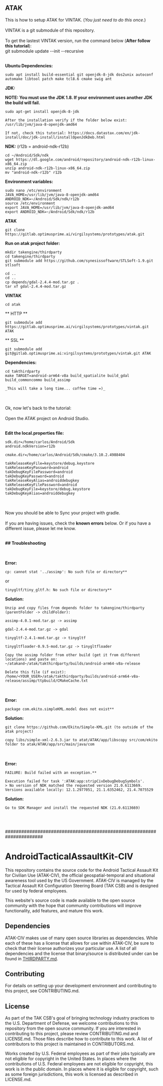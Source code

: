 ## ATAK
This is how to setup ATAK for VINTAK. (_You just need to do this once._)
<br />
<br />VINTAK is a git submodule of this repository.
<br />
<br />To get the lastest VINTAK version, run the command below (**After follow this tutorial**):
<br />git submodule update --init --recursive
<br /><br />


**Ubuntu Dependencies:**
```
sudo apt install build-essential git openjdk-8-jdk dos2unix autoconf automake libtool patch make tcl8.6 cmake swig ant
```


**JDK:**

**NOTE: You must use the JDK 1.8. If your environment uses another JDK the build will fail.**

```
sudo apt-get install openjdk-8-jdk

After the installation verify if the folder below exist:
/usr/lib/jvm/java-8-openjdk-amd64

If not, check this tutorial: https://docs.datastax.com/en/jdk-install/doc/jdk-install/installOpenJdkDeb.html
```


**NDK:** (r12b = android-ndk-r12b)
```
cd ~/Android/Sdk/ndk
wget https://dl.google.com/android/repository/android-ndk-r12b-linux-x86_64.zip
unzip android-ndk-r12b-linux-x86_64.zip
mv "android-ndk-r12b" r12b
```


**Environment variables:**
```
sudo nano /etc/environment
JAVA_HOME=/usr/lib/jvm/java-8-openjdk-amd64
ANDROID_NDK=~/Android/Sdk/ndk/r12b
source /etc/environment
export JAVA_HOME=/usr/lib/jvm/java-8-openjdk-amd64
export ANDROID_NDK=~/Android/Sdk/ndk/r12b
```


**ATAK**
```
git clone https://gitlab.optimusprime.ai/virgilsystems/prototypes/atak.git
```


**Run on atak project folder:**
```
mkdir takengine/thirdparty
cd takengine/thirdparty
git submodule add https://github.com/synesissoftware/STLSoft-1.9.git stlsoft

cd ..
cd ..
cp depends/gdal-2.4.4-mod.tar.gz .
tar xf gdal-2.4.4-mod.tar.gz
```


**VINTAK**
```
cd atak
```
** HTTP **
```
git submodule add https://gitlab.optimusprime.ai/virgilsystems/prototypes/vintak.git ATAK
```
** SSL **
```
git submodule add git@gitlab.optimusprime.ai:virgilsystems/prototypes/vintak.git ATAK
```


**Dependencies:**
```
cd takthirdparty
make TARGET=android-arm64-v8a build_spatialite build_gdal build_commoncommo build_assimp

_This will take a long time... coffee time =)_
```

<br /><br />
Ok, now let's back to the tutorial:
<br /><br />
Open the ATAK project on Android Studio.
<br /><br />

**Edit the local.properties file:**
```
sdk.dir=/home/carlos/Android/Sdk
android.ndkVersion=r12b

cmake.dir=/home/carlos/Android/Sdk/cmake/3.10.2.4988404

takReleaseKeyFile=keystore/debug.keystore
takReleaseKeyPassword=android
takDebugKeyFilePassword=android
takDebugKeyPassword=android
takReleaseKeyAlias=androiddebugkey
takReleaseKeyFilePassword=android
takDebugKeyFile=keystore/debug.keystore
takDebugKeyAlias=androiddebugkey
```

<br /><br />
Now you should be able to Sync your project with gradle.
<br /><br />
If you are having issues, check the **known errors** below. Or if you have a different issue, please let me know.
<br /><br />

**## Troubleshooting**

<br /><br />
**Error:**
```
cp: cannot stat '../assimp': No such file or directory**
```
or
```
tinygltf/tiny_gltf.h: No such file or directory**
```
**Solution:**
```
Unzip and copy files from depends folder to takengine/thirdparty (parentFolder -> childFolder):

assimp-4.0.1-mod.tar.gz -> assimp

gdal-2.4.4-mod.tar.gz -> gdal

tinygltf-2.4.1-mod.tar.gz -> tinygltf

tinygltfloader-0.9.5-mod.tar.gz -> tinygltfloader

Copy the assimp folder from other build (get it from different locations) and paste on:
~/atakand~/atak/takthirdparty/builds/android-arm64-v8a-release

Delete this file (if exist):
/home/<YOUR_USER>/atak/takthirdparty/builds/android-arm64-v8a-release/assimp/ttpbuild/CMakeCache.txt
```

<br /><br />
**Error:**
```
package com.ekito.simpleKML.model does not exist**
```
**Solution:**
```
git clone https://github.com/Ekito/Simple-KML.git (to outside of the atak project)

copy libs/simple-xml-2.6.3.jar to atat/ATAK/app/libscopy src/com/ekito folder to atak/ATAK/app/src/main/java/com
```

<br /><br />
**Error:**
```
FAILURE: Build failed with an exception.**

Execution failed for task ':ATAK:app:stripCivDebugDebugSymbols'.
> No version of NDK matched the requested version 21.0.6113669. Versions available locally: 12.1.2977051, 21.1.6352462, 21.4.7075529
```
**Solution:**
```
Go to SDK Manager and install the requested NDK (21.0.6113669)
```
<br /><br />

######################################################################

# AndroidTacticalAssaultKit-CIV

This repository contains the source code for the Android Tactical Assault Kit for Civilian Use (ATAK-CIV), the official geospatial-temporal and situational awareness tool used by the US Government. ATAK-CIV is managed by the Tactical Assault Kit Configuration Steering Board (TAK CSB) and is designed for used by federal employees. 

This website's source code is made available to the open source community with the hope that community contributions will improve functionality, add features, and mature this work.

## Dependencies
ATAK-CIV makes use of many open source libraries as dependencies. While each of these has a license that allows for use within ATAK-CIV, be sure to check that their license authorizes your particular use. A list of all dependencies and the license that binary/source is distributed under can be found in [THIRDPARTY.md](THIRDPARTY.md).

## Contributing
For details on setting up your development environment and contributing to this project, see CONTRIBUTING.md.

## License
As part of the TAK CSB's goal of bringing technology industry practices to the U.S. Department of Defense, we welcome contributions to this repository from the open source community. If you are interested in contributing to this project, please review CONTRIBUTING.md and LICENSE.md. Those files describe how to contribute to this work. A list of contributors to this project is maintained in CONTRIBUTORS.md.

Works created by U.S. Federal employees as part of their jobs typically are not eligible for copyright in the United States. In places where the contributions of U.S. Federal employees are not eligible for copyright, this work is in the public domain. In places where it is eligible for copyright, such as some foreign jurisdictions, this work is licensed as described in LICENSE.md.



